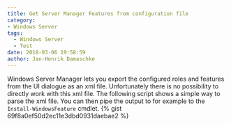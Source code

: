 ```yaml
---
title: Get Server Manager Features from configuration file
category:
- Windows Server
tags:
  - Windows Server
  - Test
date: 2018-03-06 19:58:59
author: Jan-Henrik Damaschke
---
```


Windows Server Manager lets you export the configured roles and features from the UI dialogue as an xml file. Unfortunately there is no possibility to directly work with this xml file. The following script shows a simple way to parse the xml file. You can then pipe the output to for example to the `Install-WindowsFeature` cmdlet.
{% gist 69f8a0ef50d2ec11e3dbd0931daebae2 %}
